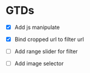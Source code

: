 # GTDs

- [x] Add js manipulate

- [x] Bind cropped url to filter url

- [ ] Add range slider for filter

- [ ] Add image selector
